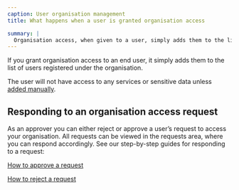 ```yaml
---
caption: User organisation management
title: What happens when a user is granted organisation access

summary: |
  Organisation access, when given to a user, simply adds them to the list of users registered under that organisation.
---
```


If you grant organisation access to an end user, it simply adds them to the list of users registered under the organisation.

The user will not have access to any services or sensitive data unless [added manually](/managing-users/view-user).

## Responding to an organisation access request

As an approver you can either reject or approve a user’s request to access your organisation. All requests can be viewed in the requests area, where you can respond accordingly.
See our step-by-step guides for responding to a request:

[How to approve a request](/managing-users/how-to-approve)

[How to reject a request](/managing-users/how-to-reject)
